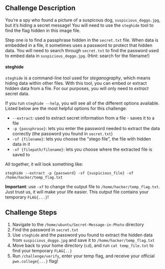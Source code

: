 ## Challenge Description
You’re a spy who found a picture of a suspicous dog, `suspicious_doggo.jpg`, but it’s hiding a secret message! 
You will need to use the `steghide` tool to find the flag hidden in this image file.

Step one is to find a passphrase hidden in the `secret.txt` file. 
When data is embedded in a file, it sometimes uses a password to protect that hidden data. 
You will need to search through `secret.txt` to find the password used to embed data in `suspicious_doggo.jpg`.
(Hint: search for the filename!)

#### steghide
`steghide` is a command-line tool used for _steganography_, which means hiding data within other files.
With this tool, you can embed or extract hidden data from a file. For our purposes, you will only need to _extract_ secret data.

If you run `steghide --help`, you will see all of the different options available. 
Listed below are the most helpful options for this challenge:
- `--extract`: used to extract secret information from a file - saves it to a file
- `-p {passphrase}`: lets you enter the password needed to extract the data correctly (the password you found in `secret.txt`)
- `-sf {filename}`: lets you choose the "stego file", the file with hidden data in it
- `-xf {filepath/filename}`: lets you choose where the extracted file is saved to

All together, it will look something like: 

`steghide --extract -p {password} -sf {suspicious_file} -xf /home/hacker/temp_flag.txt`

**Important**: use `-xf` to change the output file to `/home/hacker/temp_flag.txt`. Just trust us, it will make your life easier.
This output file contains your temporary `FLAG{...}`!

## Challenge Steps
1. Navigate to the `/home/ubuntu/Secret-Message-in-Photo` directory
2. Find the password in `secret.txt`
3. Use `steghide` and the password you found to extract the hidden data from `suspicious_doggo.jpg` and save it to `/home/hacker/temp_flag.txt`
4. Move back to your home directory (`cd`), and run `cat temp_file.txt` to find your temporary `FLAG{..}`
5. Run `/challenge/verify`, enter your temp flag, and receive your official `pwn.college{...}` flag!
